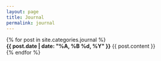 ```yaml
---
layout: page
title: Journal
permalink: journal
---
```


<div class="posts">
  {% for post in site.categories.journal %}
  <article class="post">
    <strong><time datetime="{{ post.date | date_to_xmlschema }}" class="post-date">{{ post.date | date: "%A, %B %d, %Y" }}</time></strong>
    {{ post.content }}
  </article>
  {% endfor %}
</div>